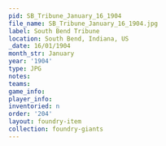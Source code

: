 ```yaml
---
pid: SB_Tribune_January_16_1904
file_name: SB_Tribune_January_16_1904.jpg
label: South Bend Tribune
location: South Bend, Indiana, US
_date: 16/01/1904
month_str: January
year: '1904'
type: JPG
notes: 
teams: 
game_info: 
player_info: 
inventoried: n
order: '204'
layout: foundry-item
collection: foundry-giants
---
```

